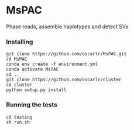 # MsPAC
Phase reads, assemble haplotypes and detect SVs

### Installing
```
git clone https://github.com/oscarlr/MsPAC.git
cd MsPAC
conda env create -f environment.yml 
conda activate MsPAC
cd ..
git clone https://github.com/oscarlr/cluster
cd cluster
python setup.py install
```

### Running the tests
```
cd testing
sh run.sh
```
